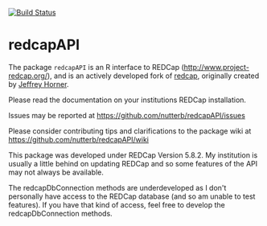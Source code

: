 [![Build Status](https://travis-ci.org/wibeasley/redcap.png?branch=master)](https://travis-ci.org/wibeasley/redcap)

redcapAPI
======

The package `redcapAPI` is an R interface to REDCap (http://www.project-redcap.org/), and is an actively developed fork of [redcap](https://github.com/vubiostat/redcap), originally created by [Jeffrey Horner](https://github.com/jeffreyhorner).

Please read the documentation on your institutions REDCap installation.

Issues may be reported at https://github.com/nutterb/redcapAPI/issues

Please consider contributing tips and clarifications to the package wiki at https://github.com/nutterb/redcapAPI/wiki

This package was developed under REDCap Version 5.8.2.  My institution is usually a little behind on updating REDCap and so some features of the API may not always be available.

The redcapDbConnection methods are underdeveloped as I don't personally have access to the REDCap database (and so am unable to test features).  If you have that kind of access, feel free to develop the redcapDbConnection methods.
